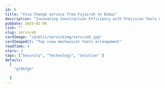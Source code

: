 ```yaml
---
id: 6 
title: "Visa Change service from Fujairah to Dubai"
description: "Innovating Construction Efficiency with Precision Tools & Support"
pubDate: 2024-02-06
link: ""
slug: service6
cardImage: "/public/serviceimg/service6.jpg"
cardImageAlt: "Top view mechanical tools arrangement"
readTime: 4
stars: 3
tags: ["Security", "Technology", "Solution" ]
details:
  [
    "gfdhfgh"

  ]
---
```


